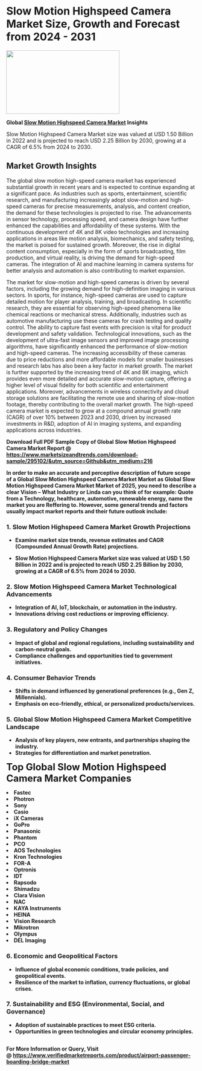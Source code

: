 <H1>Slow Motion Highspeed Camera Market Size, Growth and Forecast from 2024 - 2031</H1><img class="aligncenter size-medium wp-image-584254" src="https://thirdeyenews.in/wp-content/uploads/2024/09/Global-Market-Research-300x168.jpeg" alt="" width="300" height="168" /><p><strong>Global&nbsp;<a href="https://www.marketsizeandtrends.com/download-sample/295102/&amp;utm_source=Github&utm_medium=216">Slow Motion Highspeed Camera Market</a> Insights</strong></p><p>Slow Motion Highspeed Camera Market size was valued at USD 1.50 Billion in 2022 and is projected to reach USD 2.25 Billion by 2030, growing at a CAGR of 6.5% from 2024 to 2030.</p><p><h2>Market Growth Insights</h2> <p>The global slow motion high-speed camera market has experienced substantial growth in recent years and is expected to continue expanding at a significant pace. As industries such as sports, entertainment, scientific research, and manufacturing increasingly adopt slow-motion and high-speed cameras for precise measurements, analysis, and content creation, the demand for these technologies is projected to rise. The advancements in sensor technology, processing speed, and camera design have further enhanced the capabilities and affordability of these systems. With the continuous development of 4K and 8K video technologies and increasing applications in areas like motion analysis, biomechanics, and safety testing, the market is poised for sustained growth. Moreover, the rise in digital content consumption, especially in the form of sports broadcasting, film production, and virtual reality, is driving the demand for high-speed cameras. The integration of AI and machine learning in camera systems for better analysis and automation is also contributing to market expansion.</p> <p><strong></strong></p> <p>The market for slow-motion and high-speed cameras is driven by several factors, including the growing demand for high-definition imaging in various sectors. In sports, for instance, high-speed cameras are used to capture detailed motion for player analysis, training, and broadcasting. In scientific research, they are essential for observing high-speed phenomena like chemical reactions or mechanical stress. Additionally, industries such as automotive manufacturing use these cameras for crash testing and quality control. The ability to capture fast events with precision is vital for product development and safety validation. Technological innovations, such as the development of ultra-fast image sensors and improved image processing algorithms, have significantly enhanced the performance of slow-motion and high-speed cameras. The increasing accessibility of these cameras due to price reductions and more affordable models for smaller businesses and research labs has also been a key factor in market growth. The market is further supported by the increasing trend of 4K and 8K imaging, which provides even more detailed and accurate slow-motion capture, offering a higher level of visual fidelity for both scientific and entertainment applications. Moreover, advancements in wireless connectivity and cloud storage solutions are facilitating the remote use and sharing of slow-motion footage, thereby contributing to the overall market growth. The high-speed camera market is expected to grow at a compound annual growth rate (CAGR) of over 10% between 2023 and 2030, driven by increased investments in R&D, adoption of AI in imaging systems, and expanding applications across industries. <p><strong></p><p><span class=""><strong>Download Full PDF Sample Copy of Global Slow Motion Highspeed Camera Market Report</strong> @ <a href="https://www.marketsizeandtrends.com/download-sample/295102/&amp;utm_source=Github&utm_medium=216" target="_blank">https://www.marketsizeandtrends.com/download-sample/295102/&amp;utm_source=Github&utm_medium=216</a></span></p><p>In order to make an accurate and perceptive description of future scope of a Global&nbsp;Slow Motion Highspeed Camera Market Market as Global&nbsp;Slow Motion Highspeed Camera Market Market of 2025, you need to describe a clear Vision &ndash; What Industry or Linda can you think of for example: Quote from a Technology, healthcare, automotive, renewable energy, name the market you are Reffering to. However, some general trends and factors usually impact market reports and their future outlook include:</p><h3>1.&nbsp;<strong>Slow Motion Highspeed Camera Market Growth Projections</strong></h3><ul><li>Examine market size trends, revenue estimates and CAGR (Compounded Annual Growth Rate) projections.</li><li><p>Slow Motion Highspeed Camera Market size was valued at USD 1.50 Billion in 2022 and is projected to reach USD 2.25 Billion by 2030, growing at a CAGR of 6.5% from 2024 to 2030.</p></li></ul><h3>2.&nbsp;<strong>Slow Motion Highspeed Camera Market Technological Advancements</strong></h3><ul><li>Integration of AI, IoT, blockchain, or automation in the industry.</li><li>Innovations driving cost reductions or improving efficiency.</li></ul><h3>3.&nbsp;<strong>Regulatory and Policy Changes</strong></h3><ul><li>Impact of global and regional regulations, including sustainability and carbon-neutral goals.</li><li>Compliance challenges and opportunities tied to government initiatives.</li></ul><h3>4.&nbsp;<strong>Consumer Behavior Trends</strong></h3><ul><li>Shifts in demand influenced by generational preferences (e.g., Gen Z, Millennials).</li><li>Emphasis on eco-friendly, ethical, or personalized products/services.</li></ul><h3>5.&nbsp;<strong>Global Slow Motion Highspeed Camera Market Competitive Landscape</strong></h3><ul><li>Analysis of key players, new entrants, and partnerships shaping the industry.</li><li>Strategies for differentiation and market penetration.</li></ul><p data-pm-slice="1 1 []"><span style="color: inherit; font-family: inherit; font-size: 25px;">Top Global Slow Motion Highspeed Camera Market Companies</span></p><div class="" data-test-id=""><p><li>Fastec</li><li> Photron</li><li> Sony</li><li> Casio</li><li> iX Cameras</li><li> GoPro</li><li> Panasonic</li><li> Phantom</li><li> PCO</li><li> AOS Technologies</li><li> Kron Technologies</li><li> FOR-A</li><li> Optronis</li><li> IDT</li><li> Rapsodo</li><li> Shimadzu</li><li> Clara Vision</li><li> NAC</li><li> KAYA Instruments</li><li> HEINA</li><li> Vision Research</li><li> Mikrotron</li><li> Olympus</li><li> DEL Imaging</li></p></div><h3>6.&nbsp;<strong>Economic and Geopolitical Factors</strong></h3><ul><li>Influence of global economic conditions, trade policies, and geopolitical events.</li><li>Resilience of the market to inflation, currency fluctuations, or global crises.</li></ul><h3>7.&nbsp;<strong>Sustainability and ESG (Environmental, Social, and Governance)</strong></h3><ul><li>Adoption of sustainable practices to meet ESG criteria.</li><li>Opportunities in green technologies and circular economy principles.</li></ul><h2><strong style="font-size: 14px;">For More Information or Query, Visit @&nbsp;</strong><a style="background-color: #ffffff; font-size: 14px;" href="https://www.marketsizeandtrends.com/report/slow-motion-highspeed-camera-market/" target="_blank">https://www.verifiedmarketreports.com/product/airport-passenger-boarding-bridge-market</a></h2>

